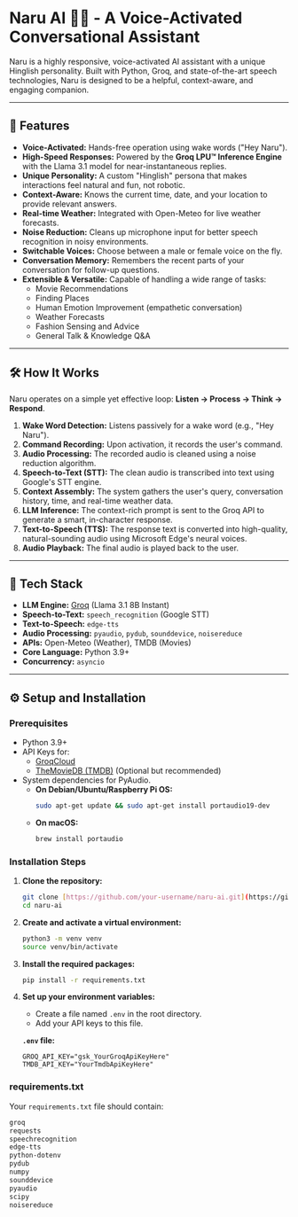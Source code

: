 # Naru AI 🤖✨ - A Voice-Activated Conversational Assistant

Naru is a highly responsive, voice-activated AI assistant with a unique Hinglish personality. Built with Python, Groq, and state-of-the-art speech technologies, Naru is designed to be a helpful, context-aware, and engaging companion.



---

## 🚀 Features

* **Voice-Activated:** Hands-free operation using wake words ("Hey Naru").
* **High-Speed Responses:** Powered by the **Groq LPU™ Inference Engine** with the Llama 3.1 model for near-instantaneous replies.
* **Unique Personality:** A custom "Hinglish" persona that makes interactions feel natural and fun, not robotic.
* **Context-Aware:** Knows the current time, date, and your location to provide relevant answers.
* **Real-time Weather:** Integrated with Open-Meteo for live weather forecasts.
* **Noise Reduction:** Cleans up microphone input for better speech recognition in noisy environments.
* **Switchable Voices:** Choose between a male or female voice on the fly.
* **Conversation Memory:** Remembers the recent parts of your conversation for follow-up questions.
* **Extensible & Versatile:** Capable of handling a wide range of tasks:
    * Movie Recommendations
    * Finding Places
    * Human Emotion Improvement (empathetic conversation)
    * Weather Forecasts
    * Fashion Sensing and Advice
    * General Talk & Knowledge Q&A

---

## 🛠️ How It Works

Naru operates on a simple yet effective loop: **Listen -> Process -> Think -> Respond**.

1.  **Wake Word Detection:** Listens passively for a wake word (e.g., "Hey Naru").
2.  **Command Recording:** Upon activation, it records the user's command.
3.  **Audio Processing:** The recorded audio is cleaned using a noise reduction algorithm.
4.  **Speech-to-Text (STT):** The clean audio is transcribed into text using Google's STT engine.
5.  **Context Assembly:** The system gathers the user's query, conversation history, time, and real-time weather data.
6.  **LLM Inference:** The context-rich prompt is sent to the Groq API to generate a smart, in-character response.
7.  **Text-to-Speech (TTS):** The response text is converted into high-quality, natural-sounding audio using Microsoft Edge's neural voices.
8.  **Audio Playback:** The final audio is played back to the user.

---

## 🔧 Tech Stack

* **LLM Engine:** [Groq](https://groq.com/) (Llama 3.1 8B Instant)
* **Speech-to-Text:** `speech_recognition` (Google STT)
* **Text-to-Speech:** `edge-tts`
* **Audio Processing:** `pyaudio`, `pydub`, `sounddevice`, `noisereduce`
* **APIs:** Open-Meteo (Weather), TMDB (Movies)
* **Core Language:** Python 3.9+
* **Concurrency:** `asyncio`

---

## ⚙️ Setup and Installation

### Prerequisites

* Python 3.9+
* API Keys for:
    * [GroqCloud](https://console.groq.com/keys)
    * [TheMovieDB (TMDB)](https://www.themoviedb.org/settings/api) (Optional but recommended)
* System dependencies for PyAudio.
    * **On Debian/Ubuntu/Raspberry Pi OS:**
        ```bash
        sudo apt-get update && sudo apt-get install portaudio19-dev
        ```
    * **On macOS:**
        ```bash
        brew install portaudio
        ```

### Installation Steps

1.  **Clone the repository:**
    ```bash
    git clone [https://github.com/your-username/naru-ai.git](https://github.com/your-username/naru-ai.git)
    cd naru-ai
    ```

2.  **Create and activate a virtual environment:**
    ```bash
    python3 -m venv venv
    source venv/bin/activate
    ```

3.  **Install the required packages:**
    ```bash
    pip install -r requirements.txt
    ```

4.  **Set up your environment variables:**
    * Create a file named `.env` in the root directory.
    * Add your API keys to this file.

    **`.env` file:**
    ```env
    GROQ_API_KEY="gsk_YourGroqApiKeyHere"
    TMDB_API_KEY="YourTmdbApiKeyHere"
    ```

### requirements.txt

Your `requirements.txt` file should contain:

```txt
groq
requests
speechrecognition
edge-tts
python-dotenv
pydub
numpy
sounddevice
pyaudio
scipy
noisereduce
